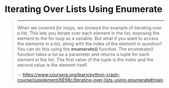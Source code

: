 # Iterating Over Lists Using Enumerate
> 
> * * *
> 
> When we covered _for_ loops, we showed the example of iterating over a list. This lets you iterate over each element in the list, exposing the element to the for loop as a variable. But what if you want to access the elements in a list, along with the index of the element in question? You can do this using the **enumerate()** function. The enumerate() function takes a list as a parameter and returns a tuple for each element in the list. The first value of the tuple is the index and the second value is the element itself.
>
> -- https://www.coursera.org/learn/python-crash-course/supplement/6E98c/iterating-over-lists-using-enumerate#main
